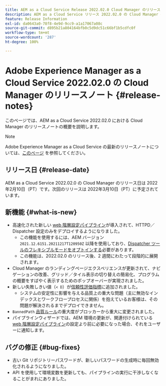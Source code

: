 ```yaml
---
title: AEM as a Cloud Service Release 2022.02.0 Cloud Manager のリリースノート
description: AEM as a Cloud Service リリース 2022.02.0 の Cloud Manager のリリースノートです.
feature: Release Information
exl-id: da0643a0-78f8-4e9d-9cc9-a1a17067a08c
source-git-commit: d895b21a804164bfb0c5d9dc51c66bf1b5cdfc0f
workflow-type: tm+mt
source-wordcount: '287'
ht-degree: 100%

---
```


# Adobe Experience Manager as a Cloud Service 2022.02.0 の Cloud Manager のリリースノート {#release-notes}

このページでは、AEM as a Cloud Service 2022.02.0 における Cloud Manager のリリースノートの概要を説明します。

>[!NOTE]
>
>Adobe Experience Manager as a Cloud Service の最新のリリースノートについては、[このページ](/help/release-notes/release-notes-cloud/release-notes-current.md) を参照してください。

## リリース日 {#release-date}

AEM as a Cloud Service 2022.02.0 の Cloud Manager のリリース日は 2022年2月10日（PT）です。次回のリリースは 2022年3月10日（PT）に予定されています。

## 新機能 {#what-is-new}

* 高速化された新しい [web 階層設定パイプライン](/help/implementing/cloud-manager/configuring-pipelines/introduction-ci-cd-pipelines.md#web-tier-config-pipelines)が導入されて、HTTPD／Dispatcher 設定のみをデプロイするようになりました。
   * この機能を使用するには、AEM バージョン `2021.12.6151.20211217T120950Z` 以降を使用しており、[Dispatcher ツールのフレキシブルモードをオプトインする](/help/implementing/dispatcher/disp-overview.md#validation-debug)必要があります。
   * この機能は、2022.02.0 のリリース後、2 週間にわたって段階的に展開されます。
* Cloud Manager のランディングページエクスペリエンスが更新されて、ナビゲーションの改善、グリッド／タイル表示の切り替えの簡易化、プログラムの概要をすばやく表示するためのポップオーバーが実現されました。
* 新しい失敗しきい値（`< D`）が[信頼性評価指標](/help/implementing/cloud-manager/code-quality-testing.md#understanding-code-quality-rules)に追加されました。
   * システムの安定性に影響を与える品質上の重大な問題（主に無効なインデックスとワークフロープロセスに関係）を抱えているお客様は、その問題が解決されるまでデプロイできません。
* `BannedPath` [品質ルール](/help/implementing/cloud-manager/code-quality-testing.md#understanding-code-quality-rules)の重大度がブロッカーから重大に変更されました。
* パイプラインウィザードでは、AEM 環境の更新が、関連付けられている [web 階層設定パイプライン](/help/implementing/cloud-manager/configuring-pipelines/introduction-ci-cd-pipelines.md#web-tier-config-pipelines)の設定より前に必要になった場合、それをユーザーに通知します。

## バグの修正 {#bug-fixes}

* 古い Git リポジトリーパスワードが、新しいパスワードの生成時に毎回無効化されるようになりました。
* API を使用して環境変数を更新しても、パイプラインの実行に干渉しなくなることがまれにありました。
